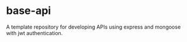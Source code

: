 # base-api
A template repository for developing APIs using express and mongoose with jwt authentication.
